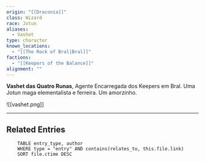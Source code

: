 ```yaml
---
origin: "[[Draconia]]"
class: Wizard
race: Jotun
aliases:
  - Vashet
type: character
known_locations:
  - "[[The Rock of Bral|Bral]]"
factions:
  - "[[Keepers of the Balance]]"
alignment: ""
---
```

**Vashet das Quatro Runas**, Agente Encarregada dos Keepers em Bral. Uma Jotun maga elementalista e ferreira. Um amorzinho.

![[vashet.png]]

---

<!-- DYNAMIC:related-entries -->

## Related Entries

```dataview
    TABLE entry_type, author
    WHERE type = "entry" AND contains(relates_to, this.file.link)
    SORT file.ctime DESC
```

<!-- /DYNAMIC -->